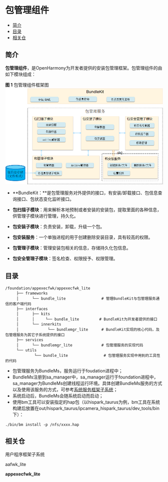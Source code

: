 # 包管理组件<a name="ZH-CN_TOPIC_0000001061838370"></a>

-   [简介](#section11660541593)
-   [目录](#section1464106163817)
-   [相关仓](#section93061357133720)

## 简介<a name="section11660541593"></a>

**包管理组件**，是OpenHarmony为开发者提供的安装包管理框架。包管理组件的由如下模块组成：

**图 1**  包管理组件框架图<a name="fig1047932418305"></a>  
![](figures/包管理组件框架图.png "包管理组件框架图")

-   **BundleKit：**是包管理服务对外提供的接口，有安装/卸载接口、包信息查询接口、包状态变化监听接口。
-   **包扫描子模块**：用来解析本地预制或者安装的安装包，提取里面的各种信息，供管理子模块进行管理，持久化。

-   **包安装子模块**：负责安装，卸载，升级一个包。
-   **包安装服务**：一个单独进程的用于创建删除安装目录，具有较高的权限。

-   **包管理子模块**：管理安装包相关的信息，存储持久化包信息。

-   **包安全管理子模块**：签名检查、权限授予、权限管理。

## 目录<a name="section1464106163817"></a>

```
/foundation/appexecfwk/appexecfwk_lite
     ├── frameworks
     │      └── bundle_lite                # 管理BundleKit与包管理服务通信的客户端代码
     ├── interfaces
     │      ├── kits
     │      │     └── bundle_lite         # BundleKit为开发者提供的接口
     │      └── innerkits
     │             └── bundlemgr_lite      # BundleKit实现的核心代码，及包管理服务为其它子系统提供的接口
     ├── services
     │      └── bundlemgr_lite             # 包管理服务的实现代码
     └── utils
             └── bundle_lite                # 包管理服务实现中用到的工具性的代码
```

-   包管理服务为BundleMs，服务运行于foudation进程中；
-   BundleMs注册到sa\_manager中，sa\_manager运行于foundation进程中，sa\_manager为BundleMs创建线程运行环境。具体创建BundleMs服务的方式以及使用该服务的方式，可参考[系统服务框架子系统](zh-cn_topic_0000001051589563.md)；
-   系统启动后，BundleMs会随系统启动而启动；
-   使用bm工具可以安装指定的hap包（以hispark\_taurus为例，bm工具在系统构建后放置在out/hispark\_taurus/ipcamera\_hispark\_taurus/dev\_tools/bin下）：

```
./bin/bm install -p /nfs/xxxx.hap
```

## 相关仓<a name="section93061357133720"></a>

用户程序框架子系统

aafwk\_lite

**appexecfwk\_lite**

